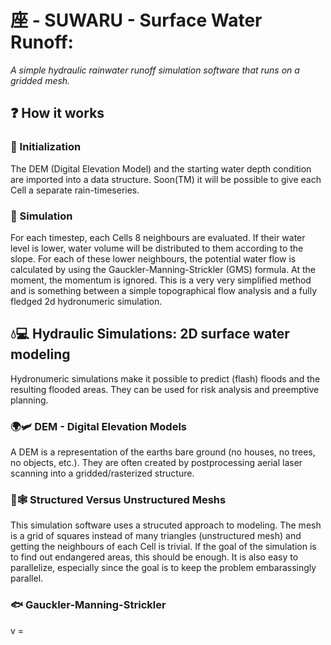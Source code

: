 # 座 - SUWARU - **Su**rface **Wa**ter **Ru**noff: 
*A simple hydraulic rainwater runoff simulation software that runs on a gridded mesh.*

## ❓ How it works

### 🐎 Initialization
The DEM (Digital Elevation Model) and the starting water depth condition are imported into a data structure. Soon(TM) it will be possible to give each Cell a separate rain-timeseries.

### 🏇 Simulation
For each timestep, each Cells 8 neighbours are evaluated. If their water level is lower, water volume will be distributed to them according to the slope. For each of these lower neighbours, the potential water flow is calculated by using the Gauckler-Manning-Strickler (GMS) formula. At the moment, the momentum is ignored. This is a very very simplified method and is something between a simple topographical flow analysis and a fully fledged 2d hydronumeric simulation. 

## 💧💻 Hydraulic Simulations: 2D surface water modeling
Hydronumeric simulations make it possible to predict (flash) floods and the resulting flooded areas. They can be used for risk analysis and preemptive planning.

### 🌍🛩️ DEM - Digital Elevation Models
A DEM is a representation of the earths bare ground (no houses, no trees, no objects, etc.). They are often created by postprocessing aerial laser scanning into a gridded/rasterized structure. 

### 🧩🕸️ Structured Versus Unstructured Meshs
This simulation software uses a strucuted approach to modeling. The mesh is a grid of squares instead of many triangles (unstructured mesh) and getting the neighbours of each Cell is trivial. If the goal of the simulation is to find out endangered areas, this should be enough. It is also easy to parallelize, especially since the goal is to keep the problem embarassingly parallel.

### 🐟 Gauckler-Manning-Strickler 
v = 
